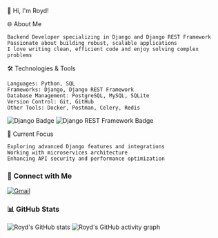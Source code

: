 👋 Hi, I'm Royd!


🌐 About Me

    Backend Developer specializing in Django and Django REST Framework
    Passionate about building robust, scalable applications
    I love writing clean, efficient code and enjoy solving complex problems

🛠️ Technologies & Tools

    Languages: Python, SQL
    Frameworks: Django, Django REST Framework
    Database Management: PostgreSQL, MySQL, SQLite
    Version Control: Git, GitHub
    Other Tools: Docker, Postman, Celery, Redis

![Django Badge](https://img.shields.io/badge/Django-092E20?style=for-the-badge&logo=django&logoColor=green) ![Django REST Framework Badge](https://img.shields.io/badge/django%20rest-ff1709?style=for-the-badge&logo=django&logoColor=white)

🚀 Current Focus

    Exploring advanced Django features and integrations
    Working with microservices architecture
    Enhancing API security and performance optimization

### 💼 Connect with Me
[![Gmail](https://img.shields.io/badge/Gmail-contact%40example.com-blue?style=for-the-badge&logo=gmail)](mailto:catalunesroy@gmail.com)

### 📊 GitHub Stats
![Royd's GitHub stats](https://github-readme-stats.vercel.app/api?username=Royd0101&show_icons=true&theme=radical)
![Royd's GitHub activity graph](https://github-readme-activity-graph.cyclic.app/graph?username=Royd0101&theme=github-dark)


<!---
Royd0101/Royd0101 is a ✨ special ✨ repository because its `README.md` (this file) appears on your GitHub profile.
--->

